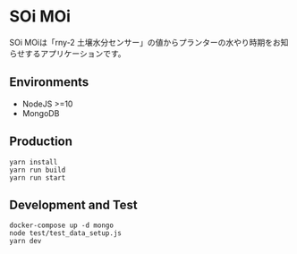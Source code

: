 # SOi MOi

SOi MOiは「rny-2 土壌水分センサー」の値からプランターの水やり時期をお知らせするアプリケーションです。

## Environments

- NodeJS >=10
- MongoDB

## Production

```
yarn install
yarn run build
yarn run start
```

## Development and Test

```
docker-compose up -d mongo
node test/test_data_setup.js
yarn dev
```
